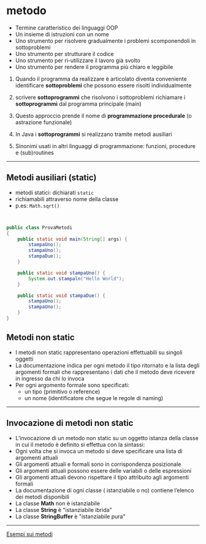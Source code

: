 # metodo

* Termine caratteristico dei linguaggi OOP
* Un  insieme  di   istruzioni   con un nome 
* Uno  strumento  per  risolvere gradualmente i problemi  scomponendoli  in sottoproblemi
* Uno strumento per strutturare  il codice
* Uno strumento per ri-utilizzare il lavoro già svolto
* Uno  strumento per rendere il programma più  chiaro e leggibile

1. Quando il programma da realizzare è articolato diventa conveniente identificare **sottoproblemi** che possono essere risolti individualmente

2. scrivere **sottoprogrammi** che risolvono i sottoproblemi richiamare i **sottoprogrammi** dal programma principale (main)

3. Questo approccio prende il nome di **programmazione procedurale** (o astrazione funzionale)

4. In Java i **sottoprogrammi** si realizzano tramite metodi ausiliari

5. Sinonimi usati in altri linguaggi di programmazione: funzioni, procedure e (sub)routines
---

## Metodi ausiliari (static)

* metodi statici: dichiarati `static`
* richiamabili attraverso nome della classe
* p.es: `Math.sqrt()`



```java


public class ProvaMetodi
{
	public static void main(String[] args) {
		stampaUno();
		stampaUno();
		stampaDue();
	}

	public static void stampaUno() {
		System.out.stampaln("Hello World");
	}

	public static void stampaDue() {
		stampaUno();
		stampaUno();
	}
}

```

## Metodi non static

* I metodi non static rappresentano operazioni effettuabili su singoli oggetti
* La documentazione indica per ogni metodo il tipo ritornato e la lista degli argomenti formali che rappresentano i dati che il metodo deve ricevere in ingresso da chi lo invoca
* Per ogni argomento formale sono specificati:
	* un tipo (primitivo o reference)
	* un nome (identificatore che segue le regole di naming)

---

## Invocazione di metodi non static

* L’invocazione di un metodo non static su un oggetto istanza della classe in cui il metodo è definito si effettua con la sintassi:
* Ogni volta che si invoca un metodo si deve specificare una lista di argomenti attuali
* Gli argomenti attuali e formali sono in corrispondenza posizionale
* Gli argomenti attuali possono essere delle variabili o delle espressioni
* Gli argomenti attuali devono rispettare il tipo attribuito agli argomenti formali
* La documentazione di ogni classe ( istanziabile o no) contiene l’elenco dei metodi disponibili
* La classe **Math** non è istanziabile
* La classe **String** è "istanziabile ibrida"
* La classe **StringBuffer** è "istanziabile pura"

---




[Esempi sui metodi](https://gist.github.com/maboglia/c9cb7b9c7a895e046cb9ecf2b7d23870)